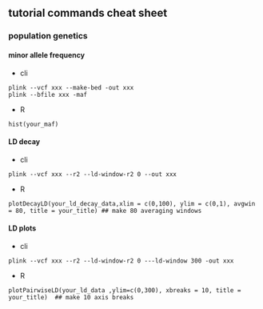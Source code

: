 ## tutorial commands cheat sheet
### population genetics
#### minor allele frequency
- cli
```
plink --vcf xxx --make-bed -out xxx
plink --bfile xxx -maf
```
- R
```
hist(your_maf)
```

#### LD decay
- cli
```
plink --vcf xxx --r2 --ld-window-r2 0 --out xxx
```

- R
```
plotDecayLD(your_ld_decay_data,xlim = c(0,100), ylim = c(0,1), avgwin = 80, title = your_title) ## make 80 averaging windows
```

#### LD plots
- cli
```
plink --vcf xxx --r2 --ld-window-r2 0 ---ld-window 300 -out xxx
```

- R
```
plotPairwiseLD(your_ld_data ,ylim=c(0,300), xbreaks = 10, title = your_title)  ## make 10 axis breaks
```
